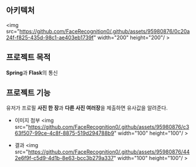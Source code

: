 ## 아키텍처
<img src="https://github.com/FaceRecognition0/.github/assets/95980876/0c20a24f-f825-435d-98c1-ae403eb1739f" width="200" height="200"/ >

## 프로젝트 목적
**Spring**과 **Flask**의 통신

## 프로젝트 기능
유저가 프로필 **사진 한 장**과 **다른 사진 여러장**을 제출하면 유사값을 알려준다.

- 이미지 첨부
<img src="https://github.com/FaceRecognition0/.github/assets/95980876/c363f507-99ce-4c8f-8875-519d294788b9" width="100" height="100"/ >

- 결과
<img src="https://github.com/FaceRecognition0/.github/assets/95980876/442e6f9f-c5d9-4d1b-8e63-bcc3b279a337" width="100" height="100"/ >
